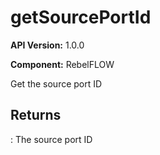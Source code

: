 # getSourcePortId

**API Version:** 1.0.0

**Component:** RebelFLOW

Get the source port ID

## Returns

: The source port ID

